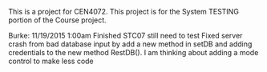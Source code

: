 This is a project for CEN4072.  This project is for the System TESTING portion
of the Course project.

Burke: 11/19/2015 1:00am
Finished STC07 still need to test
Fixed server crash from bad database input by add a new method in setDB and adding
credentials to the new method RestDB(). I am thinking about adding a mode control 
to make less code 
